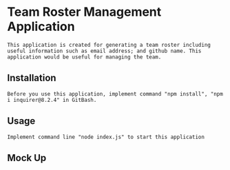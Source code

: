 # Team Roster Management Application
    This application is created for generating a team roster including useful information such as email address; and github name. This application would be useful for managing the team.

## Installation
    Before you use this application, implement command "npm install", "npm i inquirer@8.2.4" in GitBash.

## Usage
    Implement command line "node index.js" to start this application

## Mock Up


